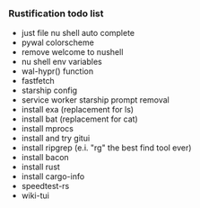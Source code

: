 ### Rustification todo list
- just file nu shell auto complete
- pywal colorscheme
- remove welcome to nushell
- nu shell env variables
- wal-hypr() function
- fastfetch
- starship config
- service worker starship prompt removal
- install exa (replacement for ls)
- install bat (replacement for cat)
- install mprocs
- install and try gitui
- install ripgrep (e.i. "rg" the best find tool ever)
- install bacon
- install rust
- install cargo-info
- speedtest-rs
- wiki-tui
